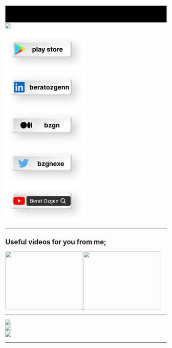 ![](https://github.com/bzgnexe/bzgnexe/blob/90ca00d0e24d31c8430f1cb9ae2661b628eb398f/brt.gif)
![](https://github.com/bzgnexe/bozmaschine/blob/51a67a825976b7c58132094c81fc0557c51caf24/Github%20Cover.png)


[![](https://github.com/bzgnexe/bzgnexe/blob/fc687e6fab29f7ba340a89572b52b6787e7e7a93/ps.png)](https://play.google.com/store/apps/dev?id=8542067479338567572)
[![](https://github.com/bzgnexe/bzgnexe/blob/f54d316ed059726441481c1ed0eb74b6d3289474/ln.png)](https://linkedin.com/in/beratozgenn)
[![](https://github.com/bzgnexe/bzgnexe/blob/f54d316ed059726441481c1ed0eb74b6d3289474/md.png)](https://medium.com/@bzgn)
[![](https://github.com/bzgnexe/bzgnexe/blob/f54d316ed059726441481c1ed0eb74b6d3289474/tw.png)](https://twitter.com/bzgnexe)
[![](https://github.com/bzgnexe/bzgnexe/blob/f54d316ed059726441481c1ed0eb74b6d3289474/yt.png)](https://www.youtube.com/channel/UCrVoU4JFjksPxqLh3kxXydw)



---

## Useful videos for you from me;
<a href= "https://www.youtube.com/watch?v=xHDZEiyW3qI" target=_blank> <img src="http://img.youtube.com/vi/xHDZEiyW3qI/0.jpg" width="240" height="180">
 <a href= "https://www.youtube.com/Q-ppw39uBJo)" target=_blank> <img src="http://img.youtube.com/vi/Q-ppw39uBJo/0.jpg" width="240" height="180">
  
  ---
  
![](https://github-readme-stats.vercel.app/api?username=bzgnexe&theme=dark&hide_border=false&include_all_commits=false&count_private=false)<br/>
![](https://github-readme-streak-stats.herokuapp.com/?user=bzgnexe&theme=dark&hide_border=false)<br/>
![](https://github-readme-stats.vercel.app/api/top-langs/?username=bzgnexe&theme=dark&hide_border=false&include_all_commits=false&count_private=false&layout=compact)

---


